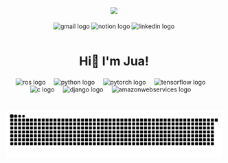 <!--
![header](https://capsule-render.vercel.app/api?type=waving&color=timeGradient&height=120&animation=fadeIn&section=footer&text=😊&fontAlign=90)
<br/><br/>
-->


<!--
<div align= "center">
<a>Hi! I'm Jua</a>
    <br><br>
	<img src="https://img.shields.io/badge/pytorch-%23EE4C2C.svg?&style=for-the-badge&logo=pytorch&logoColor=white" />	<img src="https://img.shields.io/badge/tensorflow-FF6F00.svg?&style=for-the-badge&logo=tensorflow&logoColor=white" />
    <img src="https://img.shields.io/badge/python-%233776AB.svg?&style=for-the-badge&logo=python&logoColor=white" />
    <img src="https://img.shields.io/badge/ros-22314E.svg?&style=for-the-badge&logo=ros&logoColor=white" /> <img src="https://img.shields.io/badge/C-A8B9CC.svg?&style=for-the-badge&logo=C&logoColor=white" />
<div align="center">
-->


<!--
<div align="center">
  <img src="https://streak-stats.demolab.com?user=maurodesouza&locale=en&mode=daily&theme=dracula&hide_border=false&border_radius=5&order=3" height="150" alt="streak graph"  />
  <img src="https://github-profile-trophy.vercel.app?username=maurodesouza&theme=dracula&column=-1&row=1&margin-w=8&margin-h=8&no-bg=false&no-frame=false&order=4" height="150" alt="trophy graph"  />
</div>
-->

<!--
<picture>
  <source media="(prefers-color-scheme: dark)" srcset="https://raw.githubusercontent.com/maurodesouza/maurodesouza/output/pacman-contribution-graph-dark.svg">
  <source media="(prefers-color-scheme: light)" srcset="https://raw.githubusercontent.com/maurodesouza/maurodesouza/output/pacman-contribution-graph.svg">
  <img alt="pacman contribution graph" src="https://raw.githubusercontent.com/maurodesouza/maurodesouza/output/pacman-contribution-graph.svg">
</picture>
-->


<div align="center">
  <img height="150" src="https://media.giphy.com/media/v1.Y2lkPTc5MGI3NjExbnJ6OHZ1MXoxOXVyc2hodGxoOGJ2NWx6b2cwcXByNndwNTY5NHYzNyZlcD12MV9pbnRlcm5hbF9naWZfYnlfaWQmY3Q9Zw/3o7bu9HvCRRp7MjpT2/giphy.gif"  />
</div>

<img width="12" />

<div align="center">
  <a href="mailto:juachef@gmail.com" style="text-decoration: none;">
    <img src="https://img.shields.io/static/v1?message=Gmail&logo=gmail&label=&color=D14836&logoColor=white&labelColor=&style=for-the-badge" height="25" alt="gmail logo" />
  </a>
  <a href="https://boiled-penalty-f99.notion.site/About-JUA-f0dc18a4e0f7471e81cea9eb872c2be7" style="text-decoration: none;">
    <img src="https://img.shields.io/static/v1?message=Notion&logo=notion&label=&color=000000&logoColor=white&labelColor=&style=for-the-badge" height="25" alt="notion logo" />
  </a>
  <a href="https://www.linkedin.com/in/jua-han-903a05280/" style="text-decoration: none;">
    <img src="https://img.shields.io/static/v1?message=LinkedIn&logo=linkedin&label=&color=0077B5&logoColor=white&labelColor=&style=for-the-badge" height="25" alt="linkedin logo"  />
  </a>
</div>

<img width="12" />


###

<h1 align="center">Hi👋 I'm Jua!</h1>

###

<div align="center">
  <img src="https://skillicons.dev/icons?i=ros" height="60" alt="ros logo"  />
  <img width="12" />
  <img src="https://skillicons.dev/icons?i=py" height="60" alt="python logo"  />
  <img width="12" />
  <img src="https://skillicons.dev/icons?i=pytorch" height="60" alt="pytorch logo"  />
  <img width="12" />
  <img src="https://skillicons.dev/icons?i=tensorflow" height="60" alt="tensorflow logo"  />
  <img width="12" />
  <img src="https://skillicons.dev/icons?i=c" height="60" alt="c logo"  />
  <img width="12" />
  <img src="https://skillicons.dev/icons?i=django" height="60" alt="django logo"  />
  <img width="12" />
  <img src="https://skillicons.dev/icons?i=aws" height="60" alt="amazonwebservices logo"  />
  <img width="12" />
</div>

###

<br clear="both">

<picture>
  <source media="(prefers-color-scheme: dark)" srcset="https://raw.githubusercontent.com/Claire-art/Claire-art/output/pacman-contribution-graph-dark.svg">
  <source media="(prefers-color-scheme: light)" srcset="https://raw.githubusercontent.com/Claire-art/Claire-art/output/pacman-contribution-graph.svg">
  <img alt="pacman contribution graph" src="https://raw.githubusercontent.com/Claire-art/Claire-art/output/pacman-contribution-graph.svg">
</picture>
